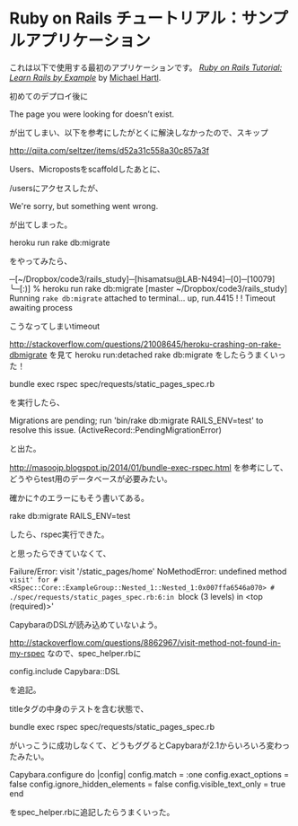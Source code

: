 # Ruby on Rails チュートリアル：サンプルアプリケーション

これは以下で使用する最初のアプリケーションです。
[*Ruby on Rails Tutorial: Learn Rails by Example*](http://railstutorial.jp/)
by [Michael Hartl](http://michaelhartl.com/).


初めてのデプロイ後に

The page you were looking for doesn’t exist.

が出てしまい、以下を参考にしたがとくに解決しなかったので、スキップ

http://qiita.com/seltzer/items/d52a31c558a30c857a3f



Users、Micropostsをscaffoldしたあとに、

/usersにアクセスしたが、

We're sorry, but something went wrong.

が出てしまった。

heroku run rake db:migrate

をやってみたら、

─[~/Dropbox/code3/rails_study]─[hisamatsu@LAB-N494]─[0]─[10079]
╰─[:)] % heroku run rake db:migrate                                              [master ~/Dropbox/code3/rails_study]
Running `rake db:migrate` attached to terminal... up, run.4415
 !
 !    Timeout awaiting process

 こうなってしまいtimeout

http://stackoverflow.com/questions/21008645/heroku-crashing-on-rake-dbmigrate
を見て
heroku run:detached rake db:migrate
をしたらうまくいった！



bundle exec rspec spec/requests/static_pages_spec.rb

を実行したら、

Migrations are pending; run 'bin/rake db:migrate RAILS_ENV=test' to resolve this issue. (ActiveRecord::PendingMigrationError)

と出た。

http://masoojp.blogspot.jp/2014/01/bundle-exec-rspec.html
を参考にして、どうやらtest用のデータベースが必要みたい。

確かに↑のエラーにもそう書いてある。

rake db:migrate RAILS_ENV=test

したら、rspec実行できた。

と思ったらできていなくて、

Failure/Error: visit '/static_pages/home'
     NoMethodError:
       undefined method `visit' for #<RSpec::Core::ExampleGroup::Nested_1::Nested_1:0x007ffa6546a070>
     # ./spec/requests/static_pages_spec.rb:6:in `block (3 levels) in <top (required)>'

CapybaraのDSLが読み込めていないよう。

http://stackoverflow.com/questions/8862967/visit-method-not-found-in-my-rspec
なので、spec_helper.rbに

config.include Capybara::DSL

を追記。




titleタグの中身のテストを含む状態で、

bundle exec rspec spec/requests/static_pages_spec.rb

がいっこうに成功しなくて、どうもググるとCapybaraが2.1からいろいろ変わったみたい。

Capybara.configure do |config|
  config.match = :one
  config.exact_options = false
  config.ignore_hidden_elements = false
  config.visible_text_only = true
end

をspec_helper.rbに追記したらうまくいった。